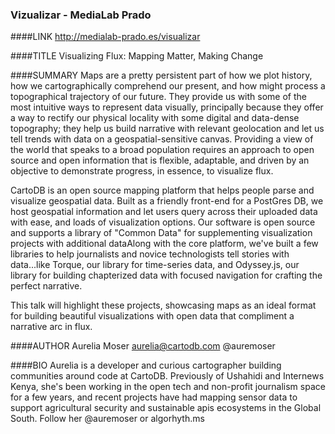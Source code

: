 ### Vizualizar - MediaLab Prado

####LINK
http://medialab-prado.es/visualizar

####TITLE
Visualizing Flux: Mapping Matter, Making Change

####SUMMARY
Maps are a pretty persistent part of how we plot history, how we cartographically comprehend our present, and how might process a topographical trajectory of our future. They provide us with some of the most intuitive ways to represent data visually, principally because they offer a way to rectify our physical locality with some digital and data-dense topography; they help us build narrative with relevant geolocation and let us tell trends with data on a geospatial-sensitive canvas. Providing a view of the world that speaks to a broad population requires an approach to open source and open information that is flexible, adaptable, and driven by an objective to demonstrate progress, in essence, to visualize flux.

CartoDB is an open source mapping platform that helps people parse and visualize geospatial data. Built as a friendly front-end for a PostGres DB, we host geospatial information and let users query across their uploaded data with ease, and loads of visualization options. Our software is open source and supports a library of "Common Data" for supplementing visualization projects with additional dataAlong with the core platform, we've built a few libraries to help journalists and novice technologists tell stories with data...like Torque, our library for time-series data, and Odyssey.js, our library for building chapterized data with focused navigation for crafting the perfect narrative.

This talk will highlight these projects, showcasing maps as an ideal format for building beautiful visualizations with open data that compliment a narrative arc in flux.

####AUTHOR
Aurelia Moser
aurelia@cartodb.com
@auremoser

####BIO
Aurelia is a developer and curious cartographer building communities around code at CartoDB. Previously of Ushahidi and Internews Kenya, she's been working in the open tech and non-profit journalism space for a few years, and recent projects have had mapping sensor data to support agricultural security and sustainable apis ecosystems in the Global South.
Follow her @auremoser or algorhyth.ms
